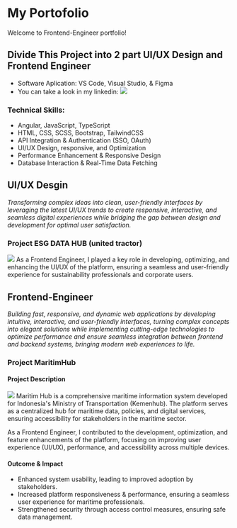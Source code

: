 # My Portofolio

Welcome to Frontend-Engineer portfolio!

## Divide This Project into 2 part UI/UX Design and Frontend Engineer

* Software Aplication: VS Code, Visual Studio, & Figma 
* You can take a look in my linkedin: ![](link)

### Technical Skills:

* Angular, JavaScript, TypeScript
* HTML, CSS, SCSS, Bootstrap, TailwindCSS
* API Integration & Authentication (SSO, OAuth)
* UI/UX Design, responsive, and Optimization
* Performance Enhancement & Responsive Design
* Database Interaction & Real-Time Data Fetching

## UI/UX Desgin
*Transforming complex ideas into clean, user-friendly interfaces by leveraging the latest UI/UX trends to create responsive, interactive, and seamless digital experiences while bridging the gap between design and development for optimal user satisfaction.*

### Project ESG DATA HUB (united tractor)
![](https://github.com/wyntr1508/Portofolio/blob/main/ESG%20Data%20Hub/Documentation/landing-page%20ESG%20Data%20HUB.png)
As a Frontend Engineer, I played a key role in developing, optimizing, and enhancing the UI/UX of the platform, ensuring a seamless and user-friendly experience for sustainability professionals and corporate users.

## Frontend-Engineer
*Building fast, responsive, and dynamic web applications by developing intuitive, interactive, and user-friendly interfaces, turning complex concepts into elegant solutions while implementing cutting-edge technologies to optimize performance and ensure seamless integration between frontend and backend systems, bringing modern web experiences to life.*
### Project MaritimHub

#### Project Description
![](https://github.com/)
Maritim Hub is a comprehensive maritime information system developed for Indonesia's Ministry of Transportation (Kemenhub). The platform serves as a centralized hub for maritime data, policies, and digital services, ensuring accessibility for stakeholders in the maritime sector.

As a Frontend Engineer, I contributed to the development, optimization, and feature enhancements of the platform, focusing on improving user experience (UI/UX), performance, and accessibility across multiple devices.

#### Outcome & Impact
* Enhanced system usability, leading to improved adoption by stakeholders.
* Increased platform responsiveness & performance, ensuring a seamless user experience for maritime professionals.
* Strengthened security through access control measures, ensuring safe data management.
